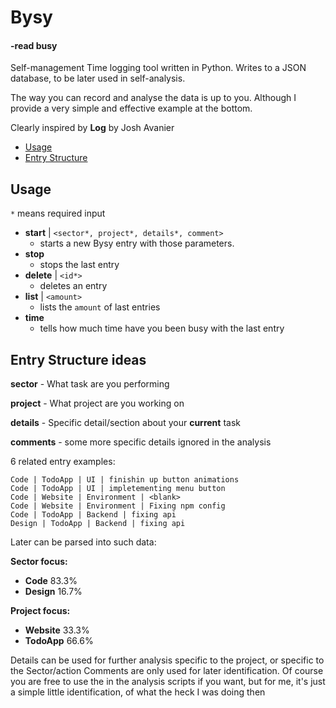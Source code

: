 # Bysy
#### -read busy


Self-management Time logging tool written in Python. Writes to a JSON database, to be later used in self-analysis.

The way you can record and analyse the data is up to you. Although I provide a very simple and
effective example at the bottom.

Clearly inspired by **Log** by Josh Avanier

- [Usage](https://github.com/Godje/bysy#usage)
- [Entry Structure](https://github.com/Godje/bysy#entry-structure-ideas)

## Usage

`*` means required input

- **start** | `<sector*, project*, details*, comment>` 
	- starts a new Bysy entry with those parameters.
- **stop** 
	- stops the last entry
- **delete** | `<id*>` 
	- deletes an entry
- **list** | `<amount>`
	- lists the `amount` of last entries
- **time**
	- tells how much time have you been busy with the last entry

## Entry Structure ideas

**sector** - What task are you performing 

**project** - What project are you working on

**details** - Specific detail/section about your **current** task 

**comments** - some more specific details ignored in the analysis

6 related entry examples:
```
Code | TodoApp | UI | finishin up button animations
Code | TodoApp | UI | impletementing menu button
Code | Website | Environment | <blank>
Code | Website | Environment | Fixing npm config
Code | TodoApp | Backend | fixing api
Design | TodoApp | Backend | fixing api
```

Later can be parsed into such data:

**Sector focus:**
- **Code** 83.3% 
- **Design** 16.7%

**Project focus:**
- **Website** 33.3%
- **TodoApp** 66.6% 

Details can be used for further analysis specific to the project, or specific to the Sector/action
Comments are only used for later identification. Of course you are free to use the in the analysis
scripts if you want, but for me, it's just a simple little identification, of what the heck I was 
doing then
